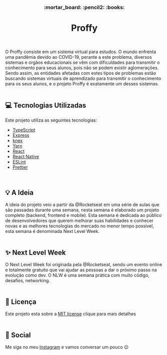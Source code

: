 <br />
<h3 align="center">:mortar_board: :pencil2: :books:</h3>
<h1 align="center" decoration="none"> Proffy </h1>
<br />

O Proffy consiste em um sistema virtual para estudos. O mundo enfrenta uma pandêmia devido ao COVID-19, perante a este problema, diversos sistemas e orgãos educacionais se vêm com dificuldades para transmitir o conhecimento para seus alunos, pois não se podem existir aglomerações. Sendo assim, as entidades afetadas com estes tipos de problemas estão buscando sistemas virtuais de aprendizado para transmitir o conhecimento para os seus alunos, e o projeto Proffy é exatamente um desses sistemas.
<br />
<br />

## :computer: Tecnologias Utilizadas

Este projeto utiliza as seguintes tecnologias:

- [TypeScript](https://www.typescriptlang.org/)
- [Express](https://expressjs.com/)
- [knex](http://knexjs.org/)
- [Yarn](https://yarnpkg.com/)
- [React](https://reactjs.org/)
- [React Native](https://reactnative.dev/)
- [ESLint](https://eslint.org/)
- [Prettier](https://prettier.io/)
<br />

## :bulb: A Ideia

A ideia do projeto veio a partir da @Rocketseat em uma série de aulas que são passadas durante uma semana, nesta semana é elaborado um projeto completo (backend, frontend e mobile). Esta semana é dedicada ao público de desenvolvedores que querem melhorar suas habilidades e conhecer novas e as melhores tecnologias do mercado no menor tempo possivel, esta semana é denominada Next Level Week.
<br /> 
<br />

## :sparkles: Next Level Week

O Next Level Week foi originada pela @Rocketseat, sendo um evento online e totalmente gratuito que vai ajudar as pessoas a dar o próximo passo na evolução como dev. O NLW é uma semana prática com muito código, desafios, networking.
<br />
<br /> 

## :memo: Licença

Este projeto esta sobre a [MIT license](LICENSE) clique para mais detalhes
<br />
<br />

## :wave: Social

Me siga no meu [Instagram](https://www.instagram.com/edvaldo_junior_dev/) e vamos conversar um pouco :wink:
<br />
